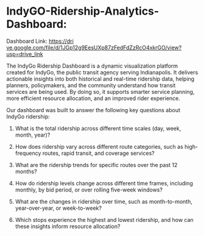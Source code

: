# IndyGO-Ridership-Analytics-Dashboard:

Dashboard Link:  <a href="https://drive.google.com/file/d/1JGp12g9EesUXp87zFedFdZzRcO4xkrGO/view?usp=drive_link">https://dri
ve.google.com/file/d/1JGp12g9EesUXp87zFedFdZzRcO4xkrGO/view?usp=drive_link</a> 

The IndyGo Ridership Dashboard is a dynamic visualization platform created for IndyGo, the public transit agency serving Indianapolis. It delivers actionable insights into both historical and real-time ridership data, helping planners, policymakers, and the community understand how transit services are being used. By doing so, it supports smarter service planning, more efficient resource allocation, and an improved rider experience.

Our dashboard was built to answer the following key questions about IndyGo ridership:

1. What is the total ridership across different time scales (day, week, month, year)?

2. How does ridership vary across different route categories, such as high-frequency routes, rapid transit, and coverage services?

3. What are the ridership trends for specific routes over the past 12 months?

4. How do ridership levels change across different time frames, including monthly, by bid period, or over rolling five-week windows?

5. What are the changes in ridership over time, such as month-to-month, year-over-year, or week-to-week?

6. Which stops experience the highest and lowest ridership, and how can these insights inform resource allocation?
